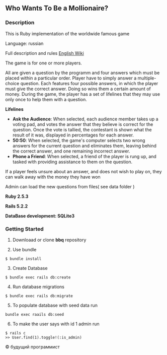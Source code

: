 ## Who Wants To Be a Mollionaire?

### Description

This is Ruby implementation of the worldwide famous game

Language: russian

Full description and rules [English Wiki](https://en.wikipedia.org/wiki/Who_Wants_to_Be_a_Millionaire%3F)

The game is for one or more players.

 All are given a question by the programm and four answers which must be placed within a particular order. Player have to simply answer a multiple-choice question.  Each features four possible answers, in which the player must give the correct answer. Doing so wins them a certain amount of money. During the game, the player has a set of lifelines that they may use only once to help them with a question.
 
 **Lifelines**
     
* **Ask the Audience**: When selected, each audience member takes up a voting pad, and votes the answer that they believe is correct for the question. Once the vote is tallied, the contestant is shown what the result of it was, displayed in percentages for each answer.
* **50:50**: When selected, the game's computer selects two wrong answers for the current question and eliminates them, leaving behind the correct answer, and one remaining incorrect answer.
* **Phone a Friend**: When selected, a friend of the player is rung up, and tasked with providing assistance to them on the question.

If a player feels unsure about an answer, and does not wish to play on, they can walk away with the money they have won

Admin can load the new questions from files( see data folder )

**Ruby 2.5.3**

**Rails 5.2.2**

**DataBase development: SQLite3**

### Getting Started
1. Downloaad or clone **bbq** repository

2. Use bundle
```
$ bundle install
```
3. Create Database
```
$ bundle exec rails db:create
```
4. Run database migrations
```
$ bundle exec rails db:migrate
```
5. To populate database with seed data run
```
bundle exec raails db:seed
```
6. To make the user says with id 1 admin run
```
$ rails c
>> User.find(1).toggle!(:is_admin)
```



© будущий программист
